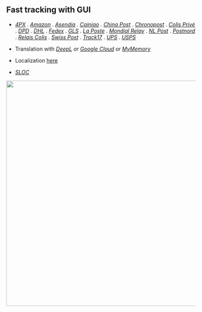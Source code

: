 ## Fast tracking with GUI
- [_4PX_](http://en.4px.com/) 
. [_Amazon_](https://www.amazon.fr/) 
. [_Asendia_](https://www.asendia.fr/)
. [_Cainiao_](https://global.cainiao.com/)
. [_China Post_](http://yjcx.ems.com.cn/qps/english/yjcx)
. [_Chronopost_](https://www.chronopost.fr/)
. [_Colis Privé_](https://www.colisprive.fr/)
. [_DPD_](https://www.dpd.com/)
. [_DHL_](https://www.dhl.com/)
. [_Fedex_](https://www.fedex.com/)
. [_GLS_](https://gls-group.eu/)
. [_La Poste_](https://www.laposte.fr/)
. [_Mondial Relay_](https://www.mondialrelay.fr/) 
. [_NL Post_](https://postnl.post/)
. [_Postnord_](https://postnord.se/)
. [_Relais Colis_](https://www.relaiscolis.com/)
. [_Swiss Post_](https://www.post.ch/)
. [_Track17_](https://www.17track.net/)
. [_UPS_](https://www.ups.com/)
. [_USPS_](https://www.usps.com/)

- Translation with [_DeepL_](https://www.deepl.com/en/docs-api/) _or_ [_Google Cloud_](https://cloud.google.com/translate) _or_ [_MyMemory_](https://mymemory.translated.net/doc/spec.php)
- Localization [here](https://github.com/sebdelsol/Suivi/blob/a3363a8791f45714099bf5765edc3ba2b565205d/windows/localization.py)
- [_SLOC_](https://api.codetabs.com/v1/loc/?github=sebdelsol/suivi)

[<img src="https://i.imgur.com/2H9jU5w.jpeg" width="600">](https://i.imgur.com/v6LZNJ3.jpeg)

